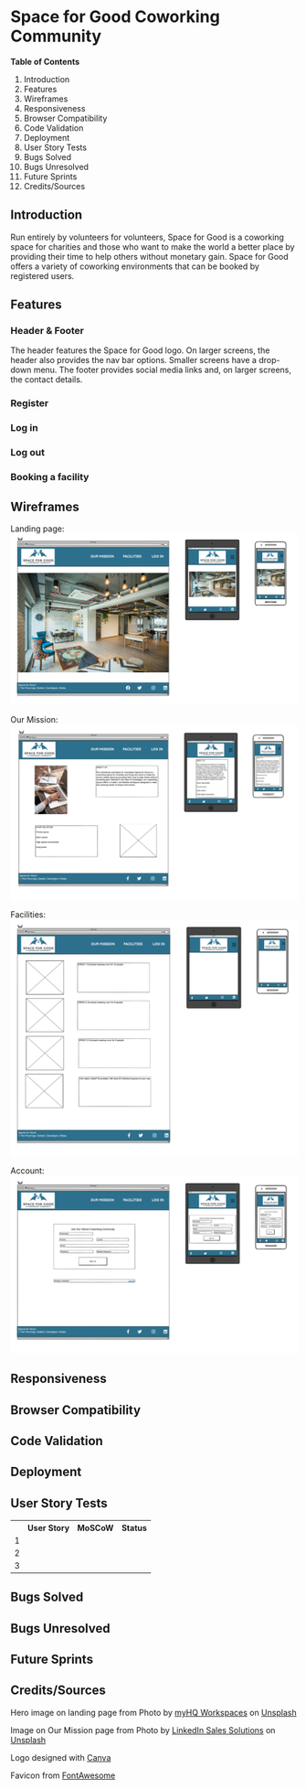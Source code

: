 <h1>Space for Good Coworking Community</h1>

<strong>Table of Contents</strong>
<ol>
<li>Introduction</li>
<li>Features</li>
<li>Wireframes</li>
<li>Responsiveness</li>
<li>Browser Compatibility</li>
<li>Code Validation</li>
<li>Deployment</li>
<li>User Story Tests</li>
<li>Bugs Solved</li>
<li>Bugs Unresolved</li>
<li>Future Sprints</li>
<li>Credits/Sources</li>
</ol>

<h2>Introduction</h2>

Run entirely by volunteers for volunteers, Space for Good is a coworking space for charities and those who want to make the world a better place by providing their time to help others without monetary gain.  Space for Good offers a variety of coworking environments that can be booked by registered users. 

<h2>Features</h2>

<h3>Header & Footer</h3>

The header features the Space for Good logo.  On larger screens, the header also provides the nav bar options.  Smaller screens have a drop-down menu.  The footer provides social media links and, on larger screens, the contact details.
<h3>Register</h3>
<h3>Log in</h3>
<h3>Log out</h3>
<h3>Booking a facility</h3>

<h2>Wireframes</h2>
Landing page:
<img src="./images/landing_page.png">

Our Mission:
<img src="./images/our_mission.png">

Facilities:
<img src="./images/facilities.png">

Account:
<img src="./images/account.png">

<h2>Responsiveness</h2>

<h2>Browser Compatibility</h2>

<h2>Code Validation</h2>

<h2>Deployment</h2>

<h2>User Story Tests</h2>
<table>
    <tr>
        <th></th>
        <th>User Story</th>
        <th>MoSCoW</th>
        <th>Status</th>
    </tr>
    <tr>
        <td>1</td>
        <td> </td>
        <td> </td>
        <td> </td>
    </tr>
        <tr>
        <td>2</td>
        <td> </td>
        <td> </td>
        <td> </td>
    </tr>
        <tr>
        <td>3</td>
        <td> </td>
        <td> </td>
        <td> </td>
    </tr>
</table>

<h2>Bugs Solved</h2>

<h2>Bugs Unresolved</h2>

<h2>Future Sprints</h2>

<h2>Credits/Sources</h2>

Hero image on landing page from Photo by <a href="https://unsplash.com/@myhq?utm_content=creditCopyText&utm_medium=referral&utm_source=unsplash">myHQ Workspaces</a> on <a href="https://unsplash.com/photos/brown-wooden-table-with-chairs-VCoh27vHEh0?utm_content=creditCopyText&utm_medium=referral&utm_source=unsplash">Unsplash</a>

Image on Our Mission page from Photo by <a href="https://unsplash.com/@linkedinsalesnavigator?utm_content=creditCopyText&utm_medium=referral&utm_source=unsplash">LinkedIn Sales Solutions</a> on <a href="https://unsplash.com/photos/person-typing-on-macbook-pro-on-brown-wooden-table-during-daytime-photo-0QvTyp0gH3A?utm_content=creditCopyText&utm_medium=referral&utm_source=unsplash">Unsplash</a>
  

Logo designed with <a href="https://www.canva.com/">Canva</a>

Favicon from <a href="https://fontawesome.com/">FontAwesome</a>
  